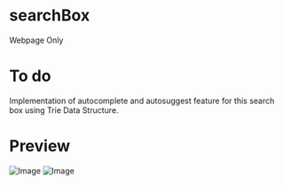 # searchBox
Webpage Only
# To do
Implementation of autocomplete and autosuggest feature for this search box using Trie Data Structure.
# Preview
![Image](https://github.com/saintpopo/loginPage/blob/master/preview1.png?style=centerme)
![Image](https://github.com/saintpopo/loginPage/blob/master/preview2.png?style=centerme)
